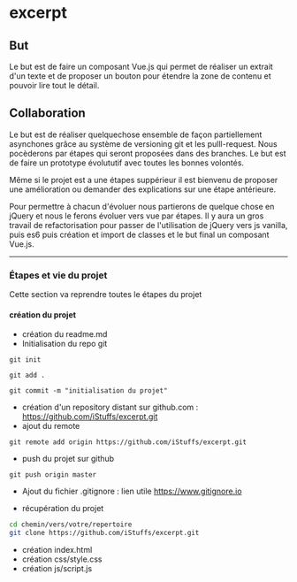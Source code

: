 # excerpt

## But
Le but est de faire un composant Vue.js qui permet de réaliser un extrait d'un texte et de proposer un bouton pour étendre la zone de contenu et pouvoir lire tout le détail.

## Collaboration
Le but est de réaliser quelquechose ensemble de façon partiellement asynchones grâce au système de versioning git et les pulll-request.
Nous pocèderons par étapes qui seront proposées dans des branches. Le but est de faire un prototype évolututif avec toutes les bonnes volontés.

Même si le projet est a une étapes suppérieur il est bienvenu de proposer une amélioration ou demander des explications sur une étape antérieure.

Pour permettre à chacun d'évoluer nous partierons de quelque chose en jQuery et nous le ferons évoluer vers vue par étapes.
Il y aura un gros travail de refactorisation pour passer de l'utilisation de jQuery vers js vanilla, puis es6 puis création et import de classes et le but final un composant Vue.js.

---

### Étapes et vie du projet

Cette section va reprendre toutes le étapes du projet

#### création du projet

-   création du readme.md
-   Initialisation du repo git

```shell
git init

git add .

git commit -m "initialisation du projet"
```

-   création d'un repository distant sur github.com : <https://github.com/iStuffs/excerpt.git>
-   ajout du remote

```shell
git remote add origin https://github.com/iStuffs/excerpt.git
```

-   push du projet sur github

```shell
git push origin master
```

-   Ajout du fichier .gitignore : lien utile <https://www.gitignore.io>

-   récupération du projet

```bash
cd chemin/vers/votre/repertoire
git clone https://github.com/iStuffs/excerpt.git
```

-   création index.html
-   création css/style.css
-   création js/script.js
